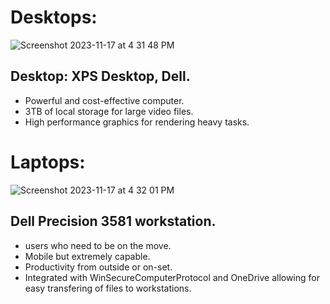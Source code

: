 # Desktops:
![Screenshot 2023-11-17 at 4 31 48 PM](https://github.com/Innovators2023/Innovators2023/assets/144941532/05e87c46-1a9a-4a26-b00b-13b486e057cd)
## Desktop: XPS Desktop, Dell.
- Powerful and cost-effective computer.
- 3TB of local storage for large video files.
- High performance graphics for rendering heavy tasks.

# Laptops:
![Screenshot 2023-11-17 at 4 32 01 PM](https://github.com/Innovators2023/Innovators2023/assets/144941532/99454fd4-379e-4a52-9dd2-ed395ff1ec84)
## Dell Precision 3581 workstation. 
- users who need to be on the move.
- Mobile but extremely capable.
- Productivity from outside or on-set.
- Integrated with WinSecureComputerProtocol and OneDrive allowing for easy transfering of files to workstations.
